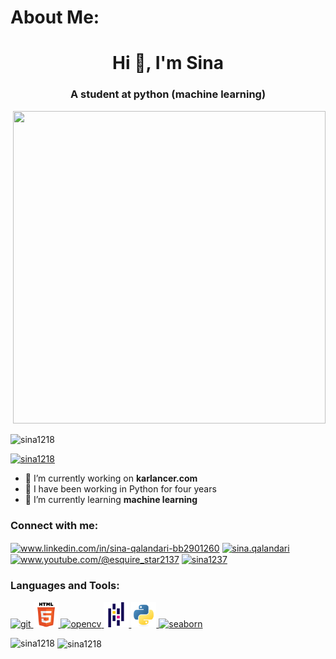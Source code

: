 # About Me:
<h1 align="center">Hi 👋, I'm Sina</h1>
<h3 align="center">A student at python (machine learning)</h3>

<p align="right"><img src="https://github.com/Sina1218/Aboute-me-/blob/main/ef2db0885d94fd149a4b7914923bb2a3.gif" width ="500" height ="500"/> </p>
<p align="left"> <img src="https://komarev.com/ghpvc/?username=sina1218&label=Profile%20views&color=0e75b6&style=flat" alt="sina1218" /> </p>

<p align="left"> <a href="https://github.com/ryo-ma/github-profile-trophy"><img src="https://github-profile-trophy.vercel.app/?username=sina1218" alt="sina1218" /></a> </p>

- 🌲 I’m currently working on **karlancer.com**
- 🔰 I have been working in Python for four years
- 💎 I’m currently learning **machine learning**

<h3 align="left">Connect with me:</h3>
<p align="left">
<a href="https://linkedin.com/in/www.linkedin.com/in/sina-qalandari-bb2901260" target="blank"><img align="center" src="https://raw.githubusercontent.com/rahuldkjain/github-profile-readme-generator/master/src/images/icons/Social/linked-in-alt.svg" alt="www.linkedin.com/in/sina-qalandari-bb2901260" height="30" width="40" /></a>
<a href="https://instagram.com/sina.qalandari" target="blank"><img align="center" src="https://raw.githubusercontent.com/rahuldkjain/github-profile-readme-generator/master/src/images/icons/Social/instagram.svg" alt="sina.qalandari" height="30" width="40" /></a>
<a href="https://www.youtube.com/c/www.youtube.com/@esquire_star2137" target="blank"><img align="center" src="https://raw.githubusercontent.com/rahuldkjain/github-profile-readme-generator/master/src/images/icons/Social/youtube.svg" alt="www.youtube.com/@esquire_star2137" height="30" width="40" /></a>
<a href="https://discord.gg/sina1237" target="blank"><img align="center" src="https://raw.githubusercontent.com/rahuldkjain/github-profile-readme-generator/master/src/images/icons/Social/discord.svg" alt="sina1237" height="30" width="40" /></a>
</p>

<h3 align="left">Languages and Tools:</h3>
<p align="left"> <a href="https://www.blender.org/" target="_blank" rel="noreferrer">  </a> <a href="https://git-scm.com/" target="_blank" rel="noreferrer"> <img src="https://www.vectorlogo.zone/logos/git-scm/git-scm-icon.svg" alt="git" width="40" height="40"/> </a> <a href="https://www.w3.org/html/" target="_blank" rel="noreferrer"> <img src="https://raw.githubusercontent.com/devicons/devicon/master/icons/html5/html5-original-wordmark.svg" alt="html5" width="40" height="40"/> </a> <a href="https://opencv.org/" target="_blank" rel="noreferrer"> <img src="https://www.vectorlogo.zone/logos/opencv/opencv-icon.svg" alt="opencv" width="40" height="40"/> </a> <a href="https://pandas.pydata.org/" target="_blank" rel="noreferrer"> <img src="https://raw.githubusercontent.com/devicons/devicon/2ae2a900d2f041da66e950e4d48052658d850630/icons/pandas/pandas-original.svg" alt="pandas" width="40" height="40"/> </a> <a href="https://www.python.org" target="_blank" rel="noreferrer"> <img src="https://raw.githubusercontent.com/devicons/devicon/master/icons/python/python-original.svg" alt="python" width="40" height="40"/> </a> <a href="https://seaborn.pydata.org/" target="_blank" rel="noreferrer"> <img src="https://seaborn.pydata.org/_images/logo-mark-lightbg.svg" alt="seaborn" width="40" height="40"/> </a> </p>

<p><img align="left" src="https://github-readme-stats.vercel.app/api/top-langs?username=sina1218&show_icons=true&locale=en&layout=compact" alt="sina1218" /></p>

<p>&nbsp;<img align="center" src="https://github-readme-stats.vercel.app/api?username=sina1218&show_icons=true&locale=en" alt="sina1218" /></p>
